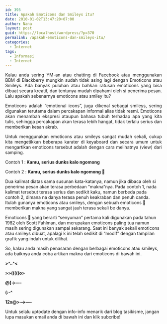 ```yaml
---
id: 395
title: Apakah Emoticons dan Smileys itu?
date: 2010-01-02T13:47:20+07:00
author: Nana
layout: post
guid: https://localhost/wordpress/?p=370
permalink: /apakah-emoticons-dan-smileys-itu/
categories:
  - Internet
tags:
  - Informasi
  - Internet
---
```

<div>
  <p style="text-align: justify;">
    Kalau anda sering YM-an atau chatting di Facebook atau menggunakan BBM di Blackberry mungkin sudah tidak asing lagi dengan Emoticons atau Smileys. Ada banyak puluhan atau bahkan ratusan emoticons yang bisa dibuat secara kreatif, dan tentunya mudah dipahami oleh si penerima pesan. Lalu apakah sebenarnya emoticons atau smiley itu?
  </p>
  
  <p style="text-align: justify;">
    Emoticons adalah “emotional icons”, juga dikenal sebagai smileys, sering digunakan terutama dalam percakapan informal alias tidak resmi. Emoticons akan menambah ekspresi ataupun bahasa tubuh terhadap apa yang kita tulis, sehingga percakapan akan terasa lebih hangat, tidak terlalu serius dan memberikan kesan akrab.
  </p>
  
  <p style="text-align: justify;">
    Untuk menggunakan emoticons atau smileys sangat mudah sekali, cukup kita mengetikkan beberapa karater di keyaboard dan secara umum untuk mengartikan emoticons tersebut adalah dengan cara melihatnya (view) dari samping.
  </p>
  
  <p>
    Contoh 1 :<strong> Kamu, serius dunks kalo ngomong</strong>
  </p>
  
  <p>
    Contoh 2 : <strong>Kamu, serius dunks kalo ngomong 🙂</strong>
  </p>
  
  <p>
    Dua kalimat diatas sama susunan kata-katanya, namun jika dibaca oleh si penerima pesan akan terasa perbedaan “makna”nya. Pada contoh 1, nada kalimat tersebut terasa serius dan sedikit kaku, namun berbeda pada contoh 2, dimana na danya terasa penuh keakraban dan penuh canda. Itulah gunanya emoticons atau smileys, dengan sebuah emoticons 🙂 memberikan makna yang sangat jauh terasa sekali be danya.
  </p>
  
  <p>
    Emoticons 🙂 yang berarti “senyuman” pertama kali digunakan pada tahun 1982 oleh Scott Fahlman, dan merupakan emoticons paling tua namun masih sering digunakan sampai sekarang. Saat ini banyak sekali emoticons atau smileys dibuat, apalagi k ini telah sedikit di “modif” dengan tampilan grafik yang indah untuk dilihat.
  </p>
  
  <p>
    So, kalau anda masih penasaran dengan berbagai emoticons atau smileys, ada baiknya anda coba artikan makna dari emoticons di bawah ini.
  </p>
  
  <p>
    <strong>>^..^<</strong>
  </p>
  
  <p>
    <strong>>>(((((o></strong>
  </p>
  
  <p>
    <strong>@]->&#8212;- </strong>
  </p>
  
  <p>
    <strong>(:-^</strong>
  </p>
  
  <p>
    <strong>12x@>&#8212;>&#8212;-</strong>
  </p>
  
  <p>
    Untuk selalu uptodate dengan info-info menarik dari blog tasikisme, jangan lupa masukan email anda di bawah ini dan klik subcribe!
  </p></p>
</div>
